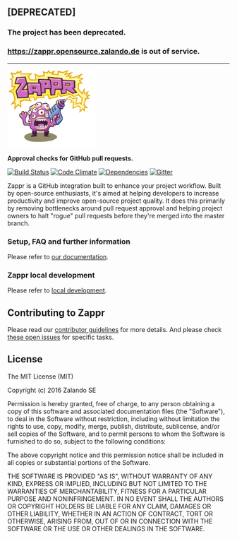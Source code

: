 ## [DEPRECATED]

### The project has been deprecated.

### https://zappr.opensource.zalando.de is out of service.

---

![zappr](client/img/banner_tiny.png)

**Approval checks for GitHub pull requests.**

[![Build Status](https://travis-ci.org/zalando/zappr.svg?branch=master)](https://travis-ci.org/zalando/zappr)
[![Code Climate](https://codeclimate.com/github/zalando/zappr/badges/gpa.svg)](https://codeclimate.com/github/zalando/zappr)
[![Dependencies](https://david-dm.org/zalando/zappr.svg)](https://david-dm.org/zalando/zappr)
[![Gitter](https://badges.gitter.im/zalando/zappr.svg)](https://gitter.im/zalando/zappr)

Zappr is a GitHub integration built to enhance your project workflow. Built by open-source enthusiasts,
it's aimed at helping developers to increase productivity and improve open-source project quality.
It does this primarily by removing bottlenecks around pull request approval and helping project owners to
halt "rogue" pull requests before they're merged into the master branch.

### Setup, FAQ and further information

Please refer to [our documentation](https://zappr.readthedocs.org/).

### Zappr local development

Please refer to [local development](dev.md).

## Contributing to Zappr
Please read our [contributor guidelines](https://github.com/zalando/zappr/blob/master/CONTRIBUTING.md) for more details.
And please check [these open issues](https://github.com/zalando/zappr/issues) for specific tasks.

## License

The MIT License (MIT)

Copyright (c) 2016 Zalando SE

Permission is hereby granted, free of charge, to any person obtaining a copy
of this software and associated documentation files (the "Software"), to deal
in the Software without restriction, including without limitation the rights
to use, copy, modify, merge, publish, distribute, sublicense, and/or sell
copies of the Software, and to permit persons to whom the Software is
furnished to do so, subject to the following conditions:

The above copyright notice and this permission notice shall be included in all
copies or substantial portions of the Software.

THE SOFTWARE IS PROVIDED "AS IS", WITHOUT WARRANTY OF ANY KIND, EXPRESS OR
IMPLIED, INCLUDING BUT NOT LIMITED TO THE WARRANTIES OF MERCHANTABILITY,
FITNESS FOR A PARTICULAR PURPOSE AND NONINFRINGEMENT. IN NO EVENT SHALL THE
AUTHORS OR COPYRIGHT HOLDERS BE LIABLE FOR ANY CLAIM, DAMAGES OR OTHER
LIABILITY, WHETHER IN AN ACTION OF CONTRACT, TORT OR OTHERWISE, ARISING FROM,
OUT OF OR IN CONNECTION WITH THE SOFTWARE OR THE USE OR OTHER DEALINGS IN THE
SOFTWARE.
